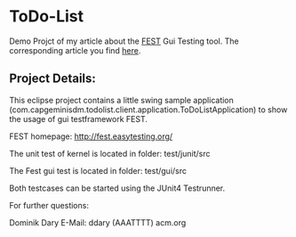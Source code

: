 ToDo-List
=========

Demo Projct of my article about the [FEST](http://fest.easytesting.org/) Gui Testing tool. The corresponding article you find [here](http://www.de.capgemini.com/insights/publikationen/functional-tests-with-the-fest-framework/?d=83EA4B43-C8EF-9431-E33B-2BFC5E3BA2DA).

Project Details:
----------------
This eclipse project contains a little swing sample application 
(com.capgeminisdm.todolist.client.application.ToDoListApplication)
to show the usage of gui testframework
FEST.

FEST homepage:
http://fest.easytesting.org/

The unit test of kernel is located in folder:
test/junit/src

The Fest gui test is located in folder:
test/gui/src

Both testcases can be started using the JUnit4 Testrunner.

For further questions:

Dominik Dary
E-Mail: ddary (AAATTTT) acm.org

